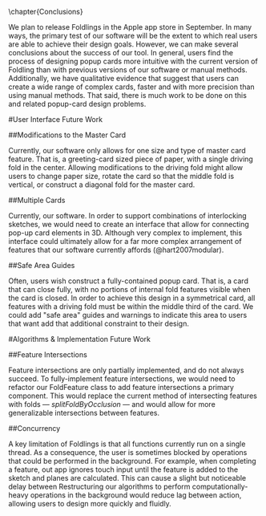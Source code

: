 \chapter{Conclusions}

We plan to release Foldlings in the Apple app store in September.  In many ways, the primary test of our software will be the extent to which real users are able to achieve their design goals.  However, we can make several conclusions about the success of our tool.  In general, users find the process of designing popup cards more intuitive with the current version of Foldling than with previous versions of our software or manual methods.  Additionally, we have qualitative evidence that suggest that users can create a wide range of complex cards, faster and with more precision than using manual methods.  That said, there is much work to be done on this and related popup-card design problems.

#User Interface Future Work

##Modifications to the Master Card

Currently, our software only allows for one size and type of master card feature.  That is, a greeting-card sized piece of paper, with a single driving fold in the center.  Allowing modifications to the driving fold might allow users to change paper size, rotate the card so that the middle fold is vertical, or construct a diagonal fold for the master card.

##Multiple Cards

Currently, our software.  In order to support combinations of interlocking sketches, we would need to create an interface that allow for connecting pop-up card elements in 3D.  Although very complex to implement, this interface could ultimately allow for a far more complex arrangement of features that our software currently affords (@hart2007modular).

##Safe Area Guides

Often, users wish construct a fully-contained popup card.  That is, a card that can close fully, with no portions of internal fold features visible when the card is closed.  In order to achieve this design in a symmetrical card, all features with a driving fold must be within the middle third of the card.  We could add "safe area" guides and warnings to indicate this area to users that want add that additional constraint to their design.

#Algorithms & Implementation Future Work

##Feature Intersections

Feature intersections are only partially implemented, and do not always succeed.  To fully-implement feature intersections, we would need to refactor our FoldFeature class to add feature intersections a primary component.  This would replace the current method of intersecting features with folds — _splitFoldByOcclusion_ — and would allow for more generalizable intersections between features.

##Concurrency

A key limitation of Foldlings is that all functions currently run on a single thread.  As a consequence, the user is sometimes blocked by operations that could be performed in the background.  For example, when completing a feature, out app ignores touch input until the feature is added to the sketch and planes are calculated.  This can cause a slight but noticeable delay between  Restructuring our algorithms to perform computationally-heavy operations in the background would reduce lag between action, allowing users to design more quickly and fluidly.
